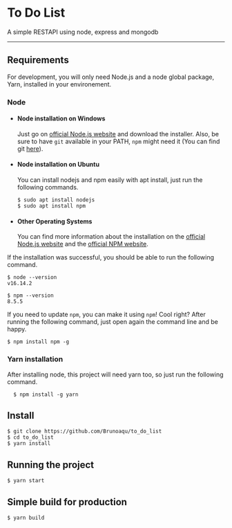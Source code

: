 # To Do List

A simple RESTAPI using node, express and mongodb

---
## Requirements

For development, you will only need Node.js and a node global package, Yarn, installed in your environement.

### Node
- #### Node installation on Windows

  Just go on [official Node.js website](https://nodejs.org/) and download the installer.
Also, be sure to have `git` available in your PATH, `npm` might need it (You can find git [here](https://git-scm.com/)).

- #### Node installation on Ubuntu

  You can install nodejs and npm easily with apt install, just run the following commands.

      $ sudo apt install nodejs
      $ sudo apt install npm

- #### Other Operating Systems
  You can find more information about the installation on the [official Node.js website](https://nodejs.org/) and the [official NPM website](https://npmjs.org/).

If the installation was successful, you should be able to run the following command.

    $ node --version
    v16.14.2

    $ npm --version
    8.5.5

If you need to update `npm`, you can make it using `npm`! Cool right? After running the following command, just open again the command line and be happy.

    $ npm install npm -g


### Yarn installation
  After installing node, this project will need yarn too, so just run the following command.

      $ npm install -g yarn

## Install

    $ git clone https://github.com/Brunoaqu/to_do_list
    $ cd to_do_list
    $ yarn install
    
## Running the project

    $ yarn start

## Simple build for production

    $ yarn build
